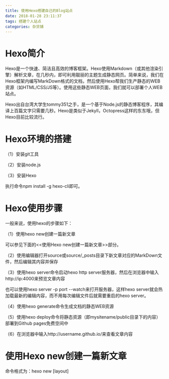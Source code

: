 ```yaml
---
title: 使用Hexo搭建自己的Blog站点
date: 2018-01-28 23:11:37
tags: 搭建个人站点
categories: 杂货铺
---
```


# Hexo简介

Hexo是一个快速、简洁且高效的博客框架。Hexo使用Markdown（或其他渲染引擎）解析文章，在几秒内，即可利用靓丽的主题生成静态网页。简单来说，我们在Hexo框架内编写MarkDown格式的文档，然后使用Hexo帮我们生产静态的WEB资源（如HTML/CSS/JS等）。使用这些静态WEB页面，我们就可以部署个人WEB站点。

Hexo出自台湾大学生tommy351之手，是一个基于Node.js的静态博客程序，其编译上百篇文字只需要几秒。Hexo是类似于Jekyll，Octopress这样的东东哦，但Hexo目前比较流行。

# Hexo环境的搭建

（1）安装git工具

（2）安装node.js

（3）安装Hexo

执行命令npm install -g hexo-cli即可。

# Hexo使用步骤

一般来说，使用hexo的步骤如下：

（1）使用hexo new创建一篇新文章

可以参见下面的<<使用Hexo new创建一篇新文章>>部分。

（2）使用编辑器打开source或source/_posts目录下新文章对应的MarkDown文件，然后编辑其内容并保存

（3）使用hexo server命令启动hexo http server服务器，然后在浏览器中输入http://ip:4000来预览文章内容

也可以使用hexo server -p port --watch来打开服务器，这样hexo server就会热加载最新的编辑内容，而不用每次编辑文件后就需要重启的hexo server。

（4）使用hexo generate命令生成文档的静态WEB资源

（5）使用hexo deploy命令将静态资源（即mysitename/public目录下的内容）部署到Github pages免费空间中

（6）在浏览器中输入http://username.github.io/来查看文章内容

# 使用Hexo new创建一篇新文章

命令格式为：hexo new [layout] <title>即可。这里的layout最好不要理解成布局的意思，个人觉得是新文章的类别。Hexo默认的有三种类别，分别是post、page 和 draft，下面分别介绍：

（1）post

使用hexo new不指定layout参数时，则会根据/mysitename/_config.yml中的default_layout参数来指定默认layout，一般来说默认是post。hexo new post会在mysitenaem/source/_posts/中创建一个markdown文件（使用scaffolds/post.md作为脚手架来创建markdown文件）。然后经过hexo generate生成静态文件后，会在"public/${year}/${month}/${day}/markdown文件tilte/"组成的目录中生成index.html文件，在浏览器中输入http://ip:4000/2018/01/28/markdown文件title/即可访问。

备注：这种就是使用最多的创建文章类型。

（2）draft

使用hexo new draft会在mysitenaem/source/_drafts/中创建一个markdown文件（使用scaffolds/draft.md作为脚手架来创建markdown文件），执行hexo generate命令时，并不会生成对应的html文件，我们把hexo new draft创建的文章称为草稿，也就是创建后并不会在站点中显示出来的文章。当然，我们可以使用hexo generate --draft && hexo server --draft在本地预览草稿文章的效果。当我们需要将草稿正式发布时，可以使用hexo publish draft "文章标题"即可。

备注：当我们的一篇文章还没有彻底完善好或想作为私密文档的话，就可以使用该种类型。

（3）page

使用hexo new page title会在mysitenaem/source/中创建一个markdown文件（使用scaffolds/page.md作为脚手架来创建markdown文件），然后经过hexo generate生成静态文件后，会在"public/markdown文件tilte/"目录下生成index.html文件，在浏览器中输入http://ip:4000/markdown文件title/即可访问。

备注：当我们需要创建一篇拥有独立url路径的文章时，如“关于我(http://ip:port/about)”的页面时，就可以使用hexo new page啦。

（4）自定义

我们也可以自定义哦，若我们在scaffolds目录下新建一个wahaha.md的脚手架，然后我们就可以使用hexo new wahaha "title"来创建一篇文章。hexo new wahaha会在mysitenaem/source/_posts/中创建一个markdown文件（使用scaffolds/wahaha.md作为脚手架来创建markdown文件）。

# 将项目部署到Github pages

（1）在Github上创建“用户名.github.io”的仓库

（2）安装deployer-git

执行npm install hexo-deployer-git --save命令即可

（3）给hexo配置github pages属性

在/blog/_config.yml中修改deploy属性，内容如下：

```
deploy:
  type: git
  repository: git@github.com:wangjianno1/wangjianno1.github.io.git
  branch: master
```

（4）使用hexo deploy命令可以一键部署站点静态文件到Github pages

备注：hexo generate命令将我们编写的MarkDown等文件生成浏览器能直接识别的静态页面文件（包括html、js、css等等），使用hexo deploy是将这些静态文件提交到Github的“用户名.github.io”仓库中。

# Hexo中主题(theme)说明
创建Hexo主题非常容易，只需要在互联网上搜索hexo主题，然后将hexo主题对应的文件夹放置到mysitname/themes目录中，然后修改mysitename/_config.yml内的theme属性即可切换主题。

一般来说，Hexo的主题文件夹的结构如下：

![Hexo主题目录结构](/images/hexo_1_1.png)

其中在主题的layout目录下，通常有index.ejs、page.ejs、post.ejs、category.ejs、tag.ejs以及layout.ejs等文件，其实这些文件类似于Python中使用Jiaja2规则编写的html模板文件类似。Hexo默认使用的内建Swig模板引擎，也可以使用其他的模板引擎，如EJS、Haml或Jade等。

layout.ejs是一个完整的html页面的模板文件，该模板中包含了导航条、底部footer、分类侧边栏以及标签侧边栏等元素，其中还有一个body变量。而index.ejs、page.ejs、post.ejs、category.ejs、tag.ejs就代表了html中主要内容部分，如index.ejs表示打开站点首页时，显示的文章列表部分（不包括导航条、底部footer、分类侧边栏以及标签侧边栏等元素），post.ejs表示具体某一篇文章的正文，category.ejs表示我们点击某个分类，显示该分类下所有文章列表的部分（不包括导航条、底部footer、分类侧边栏以及标签侧边栏等元素），tag.ejs表示我们点击某个标签，显示该标签下所有文章列表的部分（不包括导航条、底部footer、分类侧边栏以及标签侧边栏等元素）。而index.ejs、page.ejs、post.ejs、category.ejs、tag.ejs等就是用来填充layout.ejs文件中body变量的，从而能构成一个完整的html页面哦。

具体的模板的说明如下：

![模板说明](/images/hexo_1_2.png)

# Hexo搭建个人站点的部署方案

使用Hexo搭建个人站点有如下几种部署方案：

（1）直接使用hexo内置的http server来启动站点，即在博客项目中执行hexo server命令即可。

（2）使用hexo generate生成站点的静态页面文件（包括html、js、css等等），然后直接部署到web服务器（例如nginx/apache等等）中。

（3）部署到Github pages免费空间中，参见第4部分内容。

# 使用Hexo的闲杂问题

（1）如何保存自己的Hexo生成的原始文件以及自己编写MarkDown文件呢？

可以在“用户名.github.io”仓库下新建一个非master分支，将Hexo的原始文件提交到该分支上（不能是master分支哦，因为master分支是用github pages的默认使用的分支哦）

（2）。。。


参考资料来源于：
https://hexo.io/zh-cn/docs/
